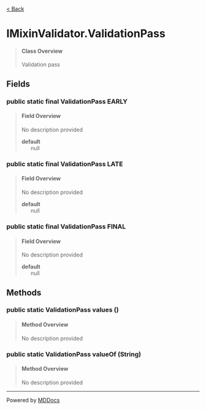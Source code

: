 [< Back](../README.md)
# IMixinValidator.ValidationPass #
>#### Class Overview ####
>Validation pass
## Fields ##
### public static final ValidationPass EARLY ###
>#### Field Overview ####
>No description provided
>
>**default**<br />
>&nbsp;&nbsp;&nbsp;&nbsp;&nbsp;&nbsp;null
>
### public static final ValidationPass LATE ###
>#### Field Overview ####
>No description provided
>
>**default**<br />
>&nbsp;&nbsp;&nbsp;&nbsp;&nbsp;&nbsp;null
>
### public static final ValidationPass FINAL ###
>#### Field Overview ####
>No description provided
>
>**default**<br />
>&nbsp;&nbsp;&nbsp;&nbsp;&nbsp;&nbsp;null
>
## Methods ##
### public static ValidationPass values () ###
>#### Method Overview ####
>No description provided
>
### public static ValidationPass valueOf (String) ###
>#### Method Overview ####
>No description provided
>

---
Powered by [MDDocs](https://github.com/VRCube/MDDocs)